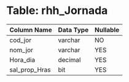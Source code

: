 # Table: rhh_Jornada

| Column Name | Data Type | Nullable |
|-------------|-----------|----------|
| cod_jor | varchar | NO |
| nom_jor | varchar | YES |
| Hora_dia | decimal | YES |
| sal_prop_Hras | bit | YES |
